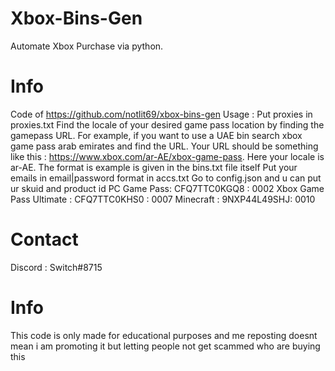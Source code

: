 # Xbox-Bins-Gen
Automate Xbox Purchase  via python. 

# Info

Code of https://github.com/notlit69/xbox-bins-gen
Usage : 
Put proxies in proxies.txt
Find the locale of your desired game pass location by finding the gamepass URL. 
For example, if you want to use a UAE bin search xbox game pass arab emirates and find the URL.
Your URL should be something like this : https://www.xbox.com/ar-AE/xbox-game-pass. 
Here your locale is ar-AE.
The format is example is given in the bins.txt file itself
Put your emails in email|password format in accs.txt
Go to config.json and u can put ur skuid and product id
PC Game Pass: CFQ7TTC0KGQ8  : 0002
Xbox Game Pass Ultimate : CFQ7TTC0KHS0  : 0007
Minecraft : 9NXP44L49SHJ: 0010 

# Contact 
Discord : Switch#8715

# Info
This code is only made for educational purposes and me reposting doesnt mean i am promoting it but letting people not get scammed who are buying this
